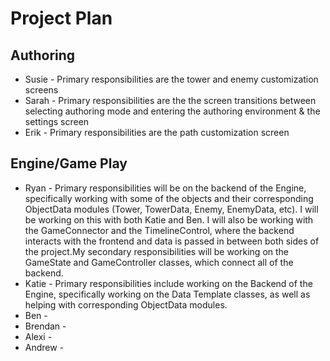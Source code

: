 # Project Plan

## Authoring 

* Susie - Primary responsibilities are the tower and enemy customization screens 
* Sarah - Primary responsibilities are the the screen transitions between selecting authoring mode and entering the authoring environment & the settings screen
* Erik - Primary responsibilities are the path customization screen 

## Engine/Game Play

* Ryan - Primary responsibilities will be on the backend of the Engine, specifically working with some of the objects and their corresponding ObjectData modules (Tower, TowerData, Enemy, EnemyData, etc). I will be working on this with both Katie and Ben. I will also be working with the GameConnector and the TimelineControl, where the backend interacts with the frontend and data is passed in between both sides of the project.My secondary responsibilities will be working on the GameState and GameController classes, which connect all of the backend. 
* Katie - Primary responsibilities include working on the Backend of the Engine, specifically working on the Data Template classes, as well as helping with corresponding ObjectData modules. 
* Ben - 
* Brendan - 
* Alexi - 
* Andrew - 
